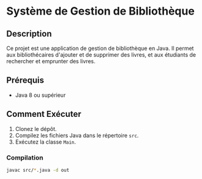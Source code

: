 # Système de Gestion de Bibliothèque

## Description
Ce projet est une application de gestion de bibliothèque en Java. Il permet aux bibliothécaires d'ajouter et de supprimer des livres, et aux étudiants de rechercher et emprunter des livres.

## Prérequis
- Java 8 ou supérieur

## Comment Exécuter
1. Clonez le dépôt.
2. Compilez les fichiers Java dans le répertoire `src`.
3. Exécutez la classe `Main`.

### Compilation
```bash
javac src/*.java -d out

